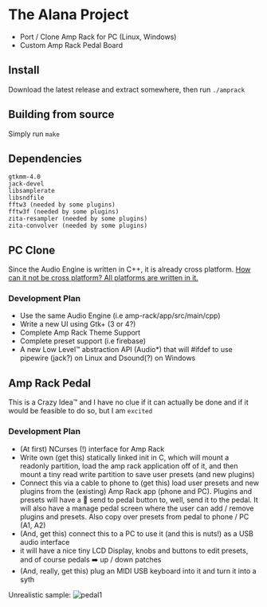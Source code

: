 # The Alana Project
* Port / Clone Amp Rack for PC (Linux, Windows)
* Custom Amp Rack Pedal Board 

## Install
Download the latest release and extract somewhere, then run `./amprack`

## Building from source
Simply run `make`

## Dependencies
```
gtkmm-4.0
jack-devel
libsamplerate
libsndfile
fftw3 (needed by some plugins)
fftw3f (needed by some plugins)
zita-resampler (needed by some plugins)
zita-convolver (needed by some plugins)
```

## PC Clone
Since the Audio Engine is written in C++, it is already cross platform. [How can it not be cross platform? All platforms are written in it.](https://www.youtube.com/watch?v=s7wLYzRJt3s)

### Development Plan
* Use the same Audio Engine (i.e amp-rack/app/src/main/cpp)
* Write a new UI using Gtk+ (3 or 4?)
* Complete Amp Rack Theme Support 
* Complete preset support (i.e firebase)
* A new Low Level™ abstraction API (Audio*) that will #ifdef to use pipewire (jack?) on Linux and Dsound(?) on Windows

## Amp Rack Pedal
This is a Crazy Idea™ and I have no clue if it can actually be done and if it would be feasible to do so, but I am `excited`

### Development Plan
* (At first) NCurses (!) interface for Amp Rack
* Write own (get this) statically linked init in C, which will mount a readonly partition, load the amp rack application off of it, and then mount a tiny read write partition to save user presets (and new plugins)
* Connect this via a cable to phone to (get this) load user presets and new plugins from the (existing) Amp Rack app (phone and PC). Plugins and presets will have a :floppy_disk: send to pedal button to, well, send it to the pedal. It will also have a manage pedal screen where the user can add / remove plugins and presets. Also copy over presets from pedal to phone / PC (A1, A2)
* (And, get this) connect this to a PC to use it (and this is nuts!) as a USB audio interface
* it will have a nice tiny LCD Display, knobs and buttons to edit presets, and of course pedals :arrow_right: up / down patches
* (And, really, get this) plug an MIDI USB keyboard into it and turn it into a syth

Unrealistic sample:
![pedal1](https://github.com/djshaji/amp-rack/assets/17184025/754c2340-3a18-4f92-bed6-a4f73fafbfa7)
